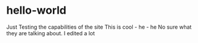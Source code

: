 # hello-world
Just Testing the capabilities of the site 
This is cool - he - he 
No sure what they are talking about. I edited a lot 
